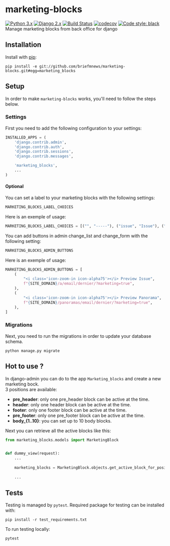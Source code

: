 
# marketing-blocks
[![Python 3.x](https://img.shields.io/badge/python-3.7-blue.svg)](https://www.python.org/downloads/release/python-377/) 
[![Django 2.x](https://img.shields.io/badge/django-2.x-blue.svg)](https://docs.djangoproject.com/en/2.11/)
[![Build Status](https://travis-ci.org/briefmnews/marketing-blocks.svg?branch=master)](https://travis-ci.org/briefmnews/marketing-blocks)
[![codecov](https://codecov.io/gh/briefmnews/marketing-blocks/branch/master/graph/badge.svg)](https://codecov.io/gh/briefmnews/marketing-blocks)
[![Code style: black](https://img.shields.io/badge/code%20style-black-000000.svg)](https://github.com/python/black)  
Manage marketing blocks from back office for django

## Installation
Install with [pip](https://pip.pypa.io/en/stable/):
```shell
pip install -e git://github.com/briefmnews/marketing-blocks.git#egg=marketing_blocks
```

## Setup
In order to make `marketing-blocks` works, you'll need to follow the steps below.

### Settings
First you need to add the following configuration to your settings:
```python
INSTALLED_APPS = (
    'django.contrib.admin',
    'django.contrib.auth',
    'django.contrib.sessions',
    'django.contrib.messages',

    'marketing_blocks',
    ...
)
```
#### Optional
You can set a label to your marketing blocks with the following settings:
```python
MARKETING_BLOCKS_LABEL_CHOICES
```

Here is an exemple of usage:
```python
MARKETING_BLOCKS_LABEL_CHOICES = [("", "-----"), ("issue", "Issue"), ("panorama", "Panorama")]
```

You can add buttons in admin change_list and change_form with the following setting:
```python
MARKETING_BLOCKS_ADMIN_BUTTONS
```

Here is an exemple of usage:
```python
MARKETING_BLOCKS_ADMIN_BUTTONS = [
    (
        "<i class='icon-zoom-in icon-alpha75'></i> Preview Issue",
        f"{SITE_DOMAIN}/a/email/dernier/?marketing=true",
    ),
    (
        "<i class='icon-zoom-in icon-alpha75'></i> Preview Panorama",
        f"{SITE_DOMAIN}/panoramas/email/dernier/?marketing=true",
    ),
]
```

### Migrations
Next, you need to run the migrations in order to update your database schema.
```shell
python manage.py migrate
```

## Hot to use ?
In django-admin you can do to the app `Marketing_blocks` and create a new marketing bock.\
3 positions are available:
* **pre_header**: only one pre_header block can be active at the time.
* **header**: only one header block can be active at the time.
* **footer**: only one footer block can be active at the time.
* **pre_footer**: only one pre_footer block can be active at the time.
* **body_{1..10}**: you can set up to 10 body blocks.

Next you can retrieve all the active blocks like this:
```python
from marketing_blocks.models import MarketingBlock


def dummy_view(request):
    ...
    
    marketing_blocks = MarketingBlock.objects.get_active_block_for_position_and_label(label="issue")
    
    ...
```

## Tests
Testing is managed by `pytest`. Required package for testing can be installed with:
```shell
pip install -r test_requirements.txt
```
To run testing locally:
```shell
pytest
```
